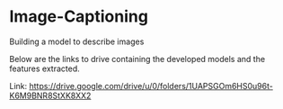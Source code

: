 # Image-Captioning
Building a model to describe images

Below are the links to drive containing the developed models and the features extracted.

Link: https://drive.google.com/drive/u/0/folders/1UAPSGOm6HS0u96t-K6M9BNR8StXK8XX2
